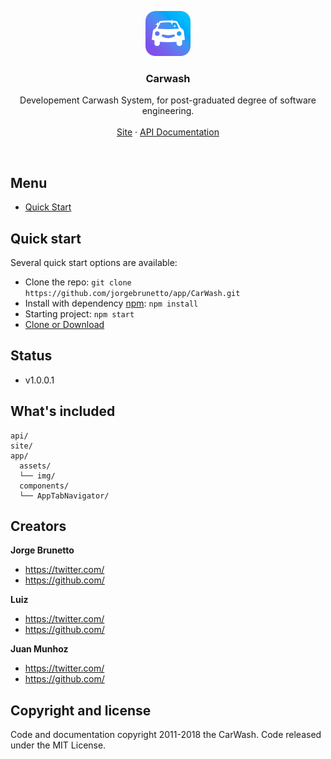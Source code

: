 <p align="center">
  <a href="#">
    <img src="https://github.com/jorgebrunetto/CarWash/blob/master/site/img/logo.png" alt="Carwash Logo" width=72 height=72>
  </a>

  <h3 align="center">Carwash</h3>

  <p align="center">
    Developement Carwash System, for post-graduated degree of software engineering.
    <br>
    <br>
    <a href="#">Site</a>
    ·
    <a href="https://github.com/jorgebrunetto/CarWash/tree/master/api#documentação">API Documentation</a>
  </p>
</p>

<br>

## Menu
- [Quick Start](#quick-start)

## Quick start

Several quick start options are available:

- Clone the repo: `git clone https://github.com/jorgebrunetto/app/CarWash.git`
- Install with dependency [npm](https://www.npmjs.com/): `npm install`
- Starting project: `npm start`
- [Clone or Download](https://github.com/jorgebrunetto/CarWash/archive/master.zip)

## Status

- v1.0.0.1

## What's included

```
api/
site/
app/
  assets/
  └── img/
  components/
  └── AppTabNavigator/

```

## Creators

**Jorge Brunetto**

- <https://twitter.com/>
- <https://github.com/>

**Luiz**

- <https://twitter.com/>
- <https://github.com/>


**Juan Munhoz**

- <https://twitter.com/>
- <https://github.com/>


## Copyright and license

Code and documentation copyright 2011-2018 the CarWash. Code released under the MIT License.
